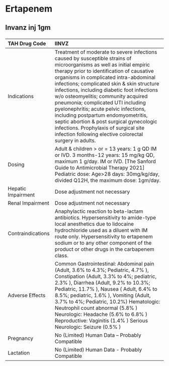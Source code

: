 # Ertapenem

## Invanz inj 1gm

##### 

| TAH Drug Code      | IINVZ                                                                                                                                                                                                                                                                                                                                                                                                                                                                                                                                                                                                              |
|:-------------------|:-------------------------------------------------------------------------------------------------------------------------------------------------------------------------------------------------------------------------------------------------------------------------------------------------------------------------------------------------------------------------------------------------------------------------------------------------------------------------------------------------------------------------------------------------------------------------------------------------------------------|
| Indications        | Treatment of moderate to severe infections caused by susceptible strains of microorganisms as well as initial empiric therapy prior to identification of causative organisms in complicated intra-abdominal infections; complicated skin & skin structure infections, including diabetic foot infections w/o osteomyelitis; community acquired pneumonia; complicated UTI including pyelonephritis; acute pelvic infections, including postpartum endomyometritis, septic abortion & post surgical gynecologic infections. Prophylaxis of surgical site infection following elective colorectal surgery in adults. |
| Dosing             | Adult & children > or = 13 years: 1 g QD IM or IVD. 3 months-12 years: 15 mg/kg QD, maximum 1 g/day. IM or IVD. [The Sanford Guide to Antimicrobial Therapy 2021] Pediatric dose: Age>28 days: 30mg/kg/day, divided Q12H, the maximum dose: 1gm/day.                                                                                                                                                                                                                                                                                                                                                               |
| Hepatic Impairment | Dose adjustment not necessary                                                                                                                                                                                                                                                                                                                                                                                                                                                                                                                                                                                      |
| Renal Impairment   | Dose adjustment not necessary                                                                                                                                                                                                                                                                                                                                                                                                                                                                                                                                                                                      |
| Contraindications  | Anaphylactic reaction to beta-lactam antibiotics. Hypersensitivity to amide-type local anesthetics due to lidocaine hydrochloride used as a diluent with IM route only. Hypersensitivity to ertapenem sodium or to any other component of the product or other drugs in the carbapenem class.                                                                                                                                                                                                                                                                                                                      |
| Adverse Effects    | Common Gastrointestinal: Abdominal pain (Adult, 3.6% to 4.3%; Pediatric, 4.7% ), Constipation (Adult, 3.3% to 4%; pediatric, 2.3% ), Diarrhea (Adult, 9.2% to 10.3%; Pediatric, 11.7% ), Nausea ( Adult, 6.4% to 8.5%; pediatric, 1.6% ), Vomiting (Adult, 3.7% to 4%; Pediatric, 10.2%) Hematologic: Neutrophil count abnormal (5.8% ) Neurologic: Headache (5.6% to 6.8% ) Reproductive: Vaginitis (1.4% ) Serious Neurologic: Seizure (0.5% )                                                                                                                                                                   |
| Pregnancy          | No (Limited) Human Data – Probably Compatible                                                                                                                                                                                                                                                                                                                                                                                                                                                                                                                                                                      |
| Lactation          | No (Limited) Human Data - Probably Compatible                                                                                                                                                                                                                                                                                                                                                                                                                                                                                                                                                                      |

